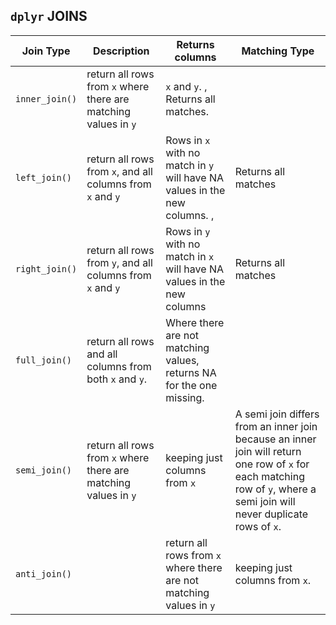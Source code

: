 ## `dplyr` JOINS
|Join Type| Description|Returns columns|Matching Type|
|-|-|-|-|
|`inner_join()` | return all rows from ``x`` where there are matching values in ``y``|``x`` and ``y``. , Returns all matches.|
|`left_join()`|return all rows from ``x``, and all columns from ``x`` and ``y``|Rows in ``x`` with no match in ``y`` will have NA values in the new columns. , |Returns all matches|.
|`right_join()`|return all rows from ``y``, and all columns from ``x`` and ``y``|Rows in ``y`` with no match in ``x`` will have NA values in the new columns|Returns all matches|.
|`full_join()`|return all rows and all columns from both ``x`` and ``y``.|Where there are not matching values, returns NA for the one missing.||
|`semi_join()` |return all rows from `x` where there are matching values in `y`| keeping just columns from `x`|A semi join differs from an inner join because an inner join will return one row of `x` for each matching row of `y`, where a semi join will never duplicate rows of `x`.
|`anti_join()`||return all rows from `x` where there are not matching values in `y`|keeping just columns from `x`.|

